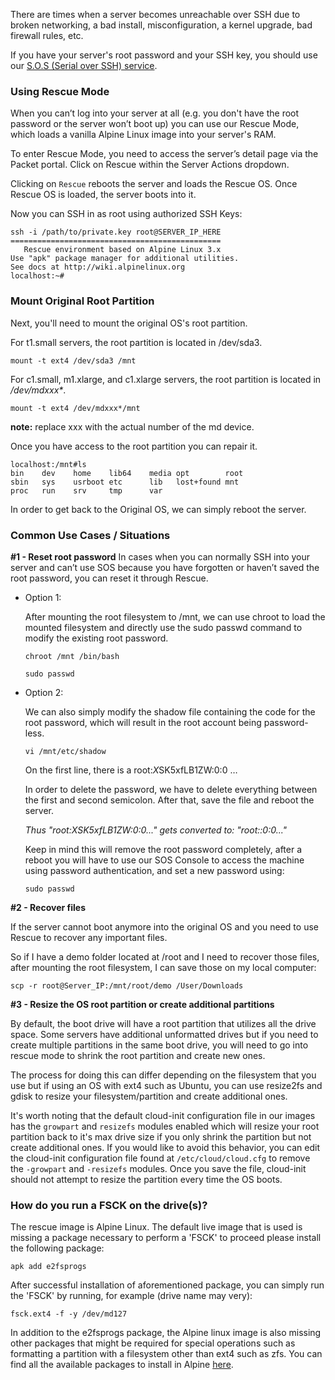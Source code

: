 <!-- <meta>
{
    "title":"Rescue Mode",
    "description":"Learn how to access rescue mode",
    "tag":["rescue", "password", "reset"],
    "seo-title": "Rescue Mode - Packet Developer Docs",
    "seo-description": "Learn how to access rescue mode",
    "og-title": "Rescue Mode",
    "og-description": "Learn how to access rescue mode"
}
</meta> -->
There are times when a server becomes unreachable over SSH due to broken networking, a bad install, misconfiguration, a kernel upgrade, bad firewall rules, etc.

If you have your server's root password and your SSH key, you should use our [S.O.S (Serial over SSH) service](https://www.packet.com/developers/docs/servers/key-features/sos-serial-over-ssh).

### Using Rescue Mode

When you can’t log into your server at all (e.g. you don't have the root password or the server won’t boot up) you can use our Rescue Mode, which loads a vanilla Alpine Linux image into your server's RAM.

To enter Rescue Mode, you need to access the server’s detail page via the Packet portal.   Click on Rescue within the Server Actions dropdown.

Clicking on `Rescue` reboots the server and loads the Rescue OS. Once Rescue OS is loaded, the server boots into it.

Now you can SSH in as root using authorized SSH Keys:

```
ssh -i /path/to/private.key root@SERVER_IP_HERE
===============================================
   Rescue environment based on Alpine Linux 3.x
Use "apk" package manager for additional utilities.
See docs at http://wiki.alpinelinux.org
localhost:~#
```

### Mount Original Root Partition

Next, you'll need to mount the original OS's root partition.

For t1.small servers, the root partition is located in /dev/sda3.

`mount -t ext4 /dev/sda3 /mnt`

For c1.small, m1.xlarge, and c1.xlarge servers, the root partition is located in _/dev/mdxxx*_.

`mount -t ext4 /dev/mdxxx*/mnt`

**note:** replace xxx with the actual number of the md device.

Once you have access to the root partition you can repair it.

```
localhost:/mnt#ls
bin    dev    home    lib64    media opt        root
sbin   sys    usrboot etc      lib   lost+found mnt
proc   run    srv     tmp      var
```

In order to get back to the Original OS, we can simply reboot the server.

### Common Use Cases / Situations

**#1 - Reset root password**
In cases when you can normally SSH into your server and can’t use SOS because you have forgotten or haven’t saved the root password, you can reset it through Rescue.

* Option 1:

  After mounting the root filesystem to /mnt, we can use chroot to load the mounted filesystem and directly use the sudo passwd command to modify the existing root password.

  ```
  chroot /mnt /bin/bash

  sudo passwd
  ```

* Option 2:

  We can also simply modify the shadow file containing the code for the root password, which will result in the root account being password-less.

  `vi /mnt/etc/shadow`

  On the first line, there is a root:$X$SK5xfLB1ZW:0:0 …

  In order to delete the password, we have to delete everything between the first and second semicolon. After that, save the file and reboot the server.

  _Thus "root:$X$SK5xfLB1ZW:0:0..."  gets converted to: "root::0:0..."_

  Keep in mind this will remove the root password completely, after a reboot you will have to use our SOS Console to access the machine using password authentication, and set a new password using:

  `sudo passwd`

**#2 - Recover files**

If the server cannot boot anymore into the original OS and you need to use Rescue to recover any important files.

So if I have a demo folder located at /root and I need to recover those files, after mounting the root filesystem, I can save those on my local computer:

`scp -r root@Server_IP:/mnt/root/demo /User/Downloads`

**#3 - Resize the OS root partition or create additional partitions**

By default, the boot drive will have a root partition that utilizes all the drive space. Some servers have additional unformatted drives but if you need to create multiple partitions in the same boot drive, you will need to go into rescue mode to shrink the root partition and create new ones.

The process for doing this can differ depending on the filesystem that you use but if using an OS with ext4 such as Ubuntu, you can use resize2fs and gdisk to resize your filesystem/partition and create additional ones.

It's worth noting that the default cloud-init configuration file in our images has the `growpart` and `resizefs` modules enabled which will resize your root partition back to it's max drive size if you only shrink the partition but not create additional ones. If you would like to avoid this behavior, you can edit the cloud-init configuration file found at `/etc/cloud/cloud.cfg` to remove the `-growpart` and `-resizefs` modules. Once you save the file, cloud-init should not attempt to resize the partition every time the OS boots.


### How do you run a FSCK on the drive(s)?
The rescue image is Alpine Linux. The default live image that is used is missing a package necessary to perform a 'FSCK'  to proceed please install the following package:

`apk add e2fsprogs`

After successful installation of aforementioned package, you can simply run the 'FSCK' by running, for example (drive name may very):

`fsck.ext4 -f -y /dev/md127`

In addition to the e2fsprogs package, the Alpine linux image is also missing other packages that might be required for special operations such as formatting a partition with a filesystem other than ext4 such as zfs. You can find all the available packages to install in Alpine [here](https://pkgs.alpinelinux.org/packages).

